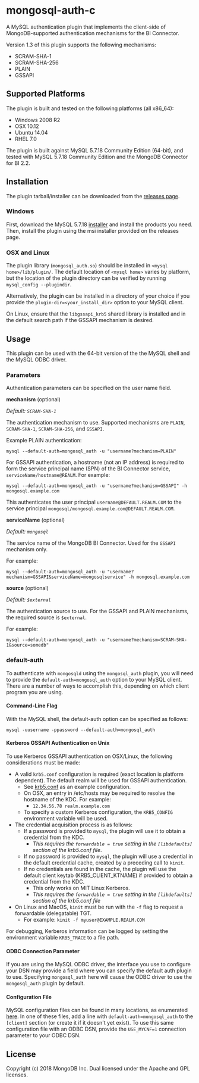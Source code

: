 # mongosql-auth-c
A MySQL authentication plugin that implements the client-side of MongoDB-supported authentication mechanisms for the BI Connector.

Version 1.3 of this plugin supports the following mechanisms:

- SCRAM-SHA-1
- SCRAM-SHA-256
- PLAIN
- GSSAPI

## Supported Platforms

The plugin is built and tested on the following platforms (all x86\_64):

- Windows 2008 R2
- OSX 10.12
- Ubuntu 14.04
- RHEL 7.0

The plugin is built against MySQL 5.7.18 Community Edition (64-bit),
and tested with MySQL 5.7.18 Community Edition and the MongoDB Connector for BI 2.2.

## Installation

The plugin tarball/installer can be downloaded from the [releases page](https://github.com/mongodb/mongosql-auth-c/releases).

### Windows

First, download the MySQL 5.7.18 [installer](https://dev.mysql.com/downloads/file/?id=470091) and install the products you need.
Then, install the plugin using the msi installer provided on the releases page.

### OSX and Linux

The plugin library (`mongosql_auth.so`) should be installed in `<mysql home>/lib/plugin/`.
The default location of `<mysql home>` varies by platform, but the location of the plugin directory can be verified by running `mysql_config --plugindir`.

Alternatively, the plugin can be installed in a directory of your choice if you provide the `plugin-dir=<your_install_dir>` option to your MySQL client.

On Linux, ensure that the `libgssapi_krb5` shared library is installed and in the default search path if the GSSAPI mechanism is desired.

## Usage

This plugin can be used with the 64-bit version of the the MySQL shell and the MySQL ODBC driver.

### Parameters

Authentication parameters can be specified on the user name field.

**mechanism** (optional)

*Default: `SCRAM-SHA-1`*

The authentication mechanism to use. Supported mechanisms are `PLAIN`, `SCRAM-SHA-1`, `SCRAM-SHA-256`, and `GSSAPI`.

Example PLAIN authentication:
```
mysql --default-auth=mongosql_auth -u "username?mechanism=PLAIN"
```

For GSSAPI authentication, a hostname (not an IP address) is required to form the service principal name (SPN) of the BI Connector service, `serviceName/hostname@REALM`. For example:

```
mysql --default-auth=mongosql_auth -u "username?mechanism=GSSAPI" -h mongosql.example.com
```

This authenticates the user principal `username@DEFAULT.REALM.COM` to the service principal `mongosql/mongosql.example.com@DEFAULT.REALM.COM`.

**serviceName** (optional)

*Default: `mongosql`*

The service name of the MongoDB BI Connector. Used for the `GSSAPI` mechanism only.

For example:

```
mysql --default-auth=mongosql_auth -u "username?mechanism=GSSAPI&serviceName=mongosqlservice" -h mongosql.example.com
```

**source** (optional)

*Default: `$external`*

The authentication source to use.  For the GSSAPI and PLAIN mechanisms, the required source is `$external`.

For example:

```
mysql --default-auth=mongosql_auth -u "username?mechanism=SCRAM-SHA-1&source=somedb"
```

### default-auth

To authenticate with `mongosqld` using the `mongosql_auth` plugin, you will need to provide the `default-auth=mongosql_auth` option to your MySQL client.
There are a number of ways to accomplish this, depending on which client program you are using.

#### Command-Line Flag

With the MySQL shell, the default-auth option can be specified as follows:

```
mysql -uusername -ppassword --default-auth=mongosql_auth
```

#### Kerberos GSSAPI Authentication on Unix

To use Kerberos GSSAPI authentication on OSX/Linux, the following considerations must be made:

- A valid `krb5.conf` configuration is required (exact location is platform dependent). The default realm will be used for GSSAPI authentication.
  - See [krb5.conf](test/resources/gssapi/krb5.conf) as an example configuration.
  - On OSX, an entry in /etc/hosts may be required to resolve the hostname of the KDC. For example:
    - `12.34.56.78 realm.example.com`
  - To specify a custom Kerberos configuration, the `KRB5_CONFIG` environment variable will be used.
- The credential acquisition process is as follows:
  - If a password is provided to `mysql`, the plugin will use it to obtain a credential from the KDC.
    - *This requires the `forwardable = true` setting in the `[libdefaults]` section of the krb5.conf file*.
  - If no password is provided to `mysql`, the plugin will use a credential in the default credential cache, created by a preceding call to `kinit`.
  - If no credentials are found in the cache, the plugin will use the default client keytab (KRB5_CLIENT_KTNAME) if provided to obtain a credential from the KDC.
    - This only works on MIT Linux Kerberos.
    - *This requires the `forwardable = true` setting in the `[libdefaults]` section of the krb5.conf file*
- On Linux and MacOS, `kinit` must be run with the `-f` flag to request a forwardable (delegatable) TGT.
  - For example: `kinit -f myuser@EXAMPLE.REALM.COM`

For debugging, Kerberos information can be logged by setting the environment variable `KRB5_TRACE` to a file path.

#### ODBC Connection Parameter

If you are using the MySQL ODBC driver, the interface you use to configure your DSN may provide a field where you can specify the default auth plugin to use.
Specifying `mongosql_auth` here will cause the ODBC driver to use the `mongosql_auth` plugin by default.

#### Configuration File

MySQL configuration files can be found in many locations, as enumerated [here](https://dev.mysql.com/doc/refman/5.7/en/option-files.html).
In one of these files, add a line with `default-auth=mongosql_auth` to the `[client]` section (or create it if it doesn't yet exist).
To use this same configuration file with an ODBC DSN, provide the `USE_MYCNF=1` connection parameter to your ODBC DSN.


## License
Copyright (c) 2018 MongoDB Inc.
Dual licensed under the Apache and GPL licenses.
